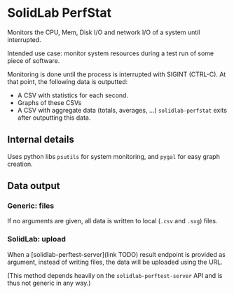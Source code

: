 # SolidLab PerfStat

Monitors the CPU, Mem, Disk I/O and network I/O of a system until interrupted.

Intended use case: monitor system resources during a test run of some piece of software.

Monitoring is done until the process is interrupted with SIGINT (CTRL-C).
At that point, the following data is outputted:
- A CSV with statistics for each second.
- Graphs of these CSVs
- A CSV with aggregate data (totals, averages, ...)
`solidlab-perfstat` exits after outputting this data.

## Internal details

Uses python libs `psutils` for system monitoring, and `pygal` for easy graph creation.

## Data output

### Generic: files

If no arguments are given, all data is written to local (`.csv` and `.svg`) files.

### SolidLab: upload

When a [solidlab-perftest-server](link TODO) result endpoint is provided as argument, instead of writing files, the data will be uploaded using the URL.

(This method depends heavily on the `solidlab-perftest-server` API and is thus not generic in any way.)
